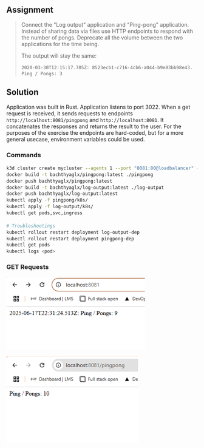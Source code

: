 ## Assignment

> 
> Connect the "Log output" application and "Ping-pong" application. Instead of sharing data via files use HTTP endpoints to respond with the number of pongs. Deprecate all the volume between the two applications for the time being.
> 
> The output will stay the same:
> 
>     2020-03-30T12:15:17.705Z: 8523ecb1-c716-4cb6-a044-b9e83bb98e43.
>     Ping / Pongs: 3

## Solution

Application was built in Rust. Application listens to port 3022. When a get request is received, it sends requests to endpoints `http://localhost:8081/pingpong` and `http://localhost:8081`. It concatenates the responses and returns the result to the user. For the purposes of the exercise the endpoints are hard-coded, but for a more general usecase, environment variables could be used. 

### Commands

```bash
k3d cluster create mycluster --agents 1 --port "8081:80@loadbalancer" --volume /tmp/kube:/tmp/kube@agent:0
docker build -t bachthyaglx/pingpong:latest ./pingpong
docker push bachthyaglx/pingpong:latest
docker build -t bachthyaglx/log-output:latest ./log-output
docker push bachthyaglx/log-output:latest
kubectl apply -f pingpong/k8s/
kubectl apply -f log-output/k8s/
kubectl get pods,svc,ingress

# Troubleshootings
kubectl rollout restart deployment log-output-dep
kubectl rollout restart deployment pingpong-dep
kubectl get pods
kubectl logs <pod>
```

### GET Requests

![alt text](image.png)

![alt text](image-1.png)
